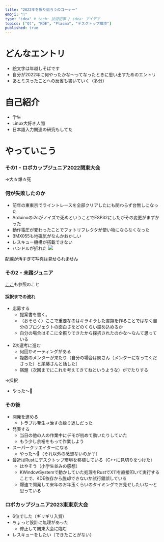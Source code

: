 ```yaml
---
title: "2022年を振り返ろうのコーナー"
emoji: "🍜"
type: "idea" # tech: 技術記事 / idea: アイデア
topics: ["Qt", "KDE", "Plasma", "デスクトップ環境"]
published: true
---
```


# どんなエントリ

- 絵文字は年越しそばです
- 自分が2022年に何やったかな〜ってなったときに思い出すためのエントリ
- あとミスったことへの反省も書いていく（多分）

# 自己紹介

- 学生
- Linux大好き人間
- 日本語入力関連の研究もしてた

# やっていこう

### その1・ロボカップジュニア2022関東大会

→大☆爆☆死

### 何が失敗したのか
- 前年の東東京でライントレースを全部クリアしたにも関わらず台無しになった
- Arduinoのi2cがノイズで死ぬということでESP32にしたがその変更がまずかった
- 動作電圧が変わったことでフォトリフレクタが使い物にならなくなった
- BMX055も地磁気がなんかおかしい
- レスキュー機構が搭載できない
- ハンドルが折れた
![](https://img-denfaminicogamer.com/wp-content/uploads/2019/03/25134743/2-4.jpg)

~~配線が汚すぎて写真は見せられません~~

### その2・未踏ジュニア
[ここ](https://zenn.dev/centra/articles/nudesktop-mitou-jr)も参照のこと

#### 採択までの流れ
- 応募する
    - 提案書を書く。
    - （おそらく）ここで重要なのはキラキラした書類を作ることではなく自分のプロジェクトの面白さをどのくらい詰め込めるか
    - 自分の場合はそこに全振りできたから採択されたのかな〜なんて思っている
- 2次選考に進む
    - 何回かミーティングがある
    - 複数のメンターが来たり（自分の場合は関さん（メンターになってくださった）と尾藤さんと話した）
    - 宿題（次回までにこれを考えてきてねというような）がでたりする

→採択
- やった〜🎉

### その後
- 開発を進める
    - トラブル発生→治すの繰り返しだった
- 発表する
    - 当日の他の人の作業中にデモが初めて動いたりしていた
    - もう少し余裕をもって作業しよう
- スーパークリエイターになる
    - やった〜🎉（それ以外の感想ないのか？）
- 最近はRustにデスクトップ環境を移植している（C++に見切りをつけた）
    - はやそう（小学生並みの感想）
    - KWindowSystemで動かしていた処理をRustでX11を直接叩いて実行することで、KDE依存から脱却できないか試行錯誤している
    - 爆速で開発して来年のお年玉くらいのタイミングでお見せしたいな〜と思っている

### ロボカップジュニア2023東東京大会
- 6位でした（ギリギリ入賞）
- ちょっと設計に無理があった
    - 修正して関東大会に臨む
- レスキューをしたい（できたことがない）